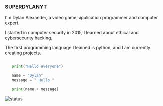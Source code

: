 ### SUPERDYLANYT

I'm Dylan Alexander, a video game, application programmer and computer expert.

I started in computer security in 2019, I learned about ethical and cybersecurity hacking. 

The first programming language I learned is python, and I am currently creating projects.

```python

   print("Hello everyone")

   name = "Dylan"
   message = " Hello "

   print(name + message)

```

![status](https://github-readme-stats.vercel.app/api?username=dylan14567)
